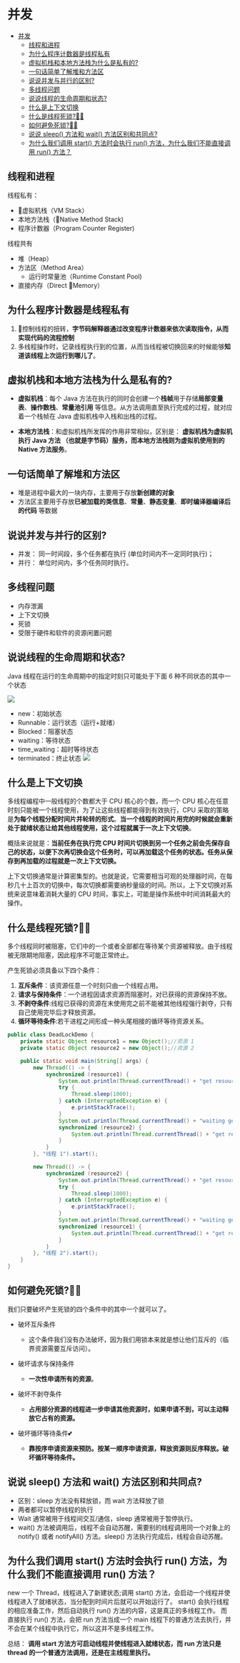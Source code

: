 # 并发
<!-- @import "[TOC]" {cmd="toc" depthFrom=1 depthTo=6 orderedList=false} -->
<!-- code_chunk_output -->

* [并发](#并发)
	* [线程和进程](#线程和进程)
	* [为什么程序计数器是线程私有](#为什么程序计数器是线程私有)
	* [虚拟机栈和本地方法栈为什么是私有的?](#虚拟机栈和本地方法栈为什么是私有的)
	* [一句话简单了解堆和方法区](#一句话简单了解堆和方法区)
	* [说说并发与并行的区别?](#说说并发与并行的区别)
	* [多线程问题](#多线程问题)
	* [说说线程的生命周期和状态?](#说说线程的生命周期和状态)
	* [什么是上下文切换](#什么是上下文切换)
	* [什么是线程死锁?🦍💖](#什么是线程死锁)
	* [如何避免死锁?🦍💖](#如何避免死锁)
	* [说说 sleep() 方法和 wait() 方法区别和共同点?](#说说-sleep-方法和-wait-方法区别和共同点)
	* [为什么我们调用 start() 方法时会执行 run() 方法，为什么我们不能直接调用 run() 方法？](#为什么我们调用-start-方法时会执行-run-方法为什么我们不能直接调用-run-方法)

<!-- /code_chunk_output -->

## 线程和进程
线程私有：
- 虚拟机栈（VM Stack）
- 本地方法栈（Native Method Stack)
- 程序计数器（Program Counter Register)

线程共有
- 堆（Heap）
- 方法区（Method Area）
  - 运行时常量池（Runtime Constant Pool)
- 直接内存（Direct Memory）

## 为什么程序计数器是线程私有
1. 控制线程的扭转，**字节码解释器通过改变程序计数器来依次读取指令，从而实现代码的流程控制**
2. 多线程操作时，记录线程执行到的位置，从而当线程被切换回来的时候能够**知道该线程上次运行到哪儿了**。

## 虚拟机栈和本地方法栈为什么是私有的?

- **虚拟机栈**：每个 Java 方法在执行的同时会创建一个**栈帧**用于存储**局部变量表**、**操作数栈**、**常量池引用** 等信息。从方法调用直至执行完成的过程，就对应着一个栈帧在 Java 虚拟机栈中入栈和出栈的过程。

- **本地方法栈**：和虚拟机栈所发挥的作用非常相似，区别是： **虚拟机栈为虚拟机执行 Java 方法 （也就是字节码）服务，而本地方法栈则为虚拟机使用到的 Native 方法服务**。

## 一句话简单了解堆和方法区
- 堆是进程中最大的一块内存，主要用于存放**新创建的对象**
- 方法区主要用于存放**已被加载的类信息**、**常量**、**静态变量**、**即时编译器编译后的代码** 等数据

## 说说并发与并行的区别?
- 并发： 同一时间段，多个任务都在执行 (单位时间内不一定同时执行)；
- 并行： 单位时间内，多个任务同时执行。

## 多线程问题
- 内存泄漏
- 上下文切换
- 死锁
- 受限于硬件和软件的资源闲置问题

## 说说线程的生命周期和状态?
Java 线程在运行的生命周期中的指定时刻只可能处于下面 6 种不同状态的其中一个状态

![](assets/markdown-img-paste-20190617152618885.png)
- new：初始状态
- Runnable：运行状态（运行+就绪）
- Blocked：阻塞状态
- waiting：等待状态
- time_waiting：超时等待状态
- terminated：终止状态
![](assets/markdown-img-paste-20190617152953285.png)

## 什么是上下文切换

多线程编程中一般线程的个数都大于 CPU 核心的个数，而一个 CPU 核心在任意时刻只能被一个线程使用，为了让这些线程都能得到有效执行，CPU 采取的策略是**为每个线程分配时间片并轮转的形式**。**当一个线程的时间片用完的时候就会重新处于就绪状态让给其他线程使用，这个过程就属于一次上下文切换**。

概括来说就是：**当前任务在执行完 CPU 时间片切换到另一个任务之前会先保存自己的状态，以便下次再切换会这个任务时，可以再加载这个任务的状态。任务从保存到再加载的过程就是一次上下文切换。**

上下文切换通常是计算密集型的。也就是说，它需要相当可观的处理器时间，在每秒几十上百次的切换中，每次切换都需要纳秒量级的时间。所以，上下文切换对系统来说意味着消耗大量的 CPU 时间，事实上，可能是操作系统中时间消耗最大的操作。

## 什么是线程死锁?🦍💖
多个线程同时被阻塞，它们中的一个或者全部都在等待某个资源被释放。由于线程被无限期地阻塞，因此程序不可能正常终止。

产生死锁必须具备以下四个条件：
1. **互斥条件**：该资源任意一个时刻只由一个线程占用。
2. **请求与保持条件**：一个进程因请求资源而阻塞时，对已获得的资源保持不放。
3. **不剥夺条件**:线程已获得的资源在末使用完之前不能被其他线程强行剥夺，只有自己使用完毕后才释放资源。
4. **循环等待条件**:若干进程之间形成一种头尾相接的循环等待资源关系。
```java
public class DeadLockDemo {
    private static Object resource1 = new Object();//资源 1
    private static Object resource2 = new Object();//资源 2

    public static void main(String[] args) {
        new Thread(() -> {
            synchronized (resource1) {
                System.out.println(Thread.currentThread() + "get resource1");
                try {
                    Thread.sleep(1000);
                } catch (InterruptedException e) {
                    e.printStackTrace();
                }
                System.out.println(Thread.currentThread() + "waiting get resource2");
                synchronized (resource2) {
                    System.out.println(Thread.currentThread() + "get resource2");
                }
            }
        }, "线程 1").start();

        new Thread(() -> {
            synchronized (resource2) {
                System.out.println(Thread.currentThread() + "get resource2");
                try {
                    Thread.sleep(1000);
                } catch (InterruptedException e) {
                    e.printStackTrace();
                }
                System.out.println(Thread.currentThread() + "waiting get resource1");
                synchronized (resource1) {
                    System.out.println(Thread.currentThread() + "get resource1");
                }
            }
        }, "线程 2").start();
    }
}
```

## 如何避免死锁?🦍💖
我们只要破坏产生死锁的四个条件中的其中一个就可以了。

- 破坏互斥条件
  - 这个条件我们没有办法破坏，因为我们用锁本来就是想让他们互斥的（临界资源需要互斥访问）。

- 破坏请求与保持条件
  - **一次性申请所有的资源**。

- 破坏不剥夺条件
  - **占用部分资源的线程进一步申请其他资源时，如果申请不到，可以主动释放它占有的资源。**

- 破坏循环等待条件💕
  - **靠按序申请资源来预防。按某一顺序申请资源，释放资源则反序释放。破坏循环等待条件。**

## 说说 sleep() 方法和 wait() 方法区别和共同点?
- 区别：sleep 方法没有释放锁，而 wait 方法释放了锁
- 两者都可以暂停线程的执行
- Wait 通常被用于线程间交互/通信，sleep 通常被用于暂停执行。
- wait() 方法被调用后，线程不会自动苏醒，需要别的线程调用同一个对象上的 notify() 或者 notifyAll() 方法。sleep() 方法执行完成后，线程会自动苏醒。

## 为什么我们调用 start() 方法时会执行 run() 方法，为什么我们不能直接调用 run() 方法？

new 一个 Thread，线程进入了新建状态;调用 start() 方法，会启动一个线程并使线程进入了就绪状态，当分配到时间片后就可以开始运行了。 start() 会执行线程的相应准备工作，然后自动执行 run() 方法的内容，这是真正的多线程工作。 而直接执行 run() 方法，会把 run 方法当成一个 main 线程下的普通方法去执行，并不会在某个线程中执行它，所以这并不是多线程工作。

总结： **调用 start 方法方可启动线程并使线程进入就绪状态，而 run 方法只是 thread 的一个普通方法调用，还是在主线程里执行。**
